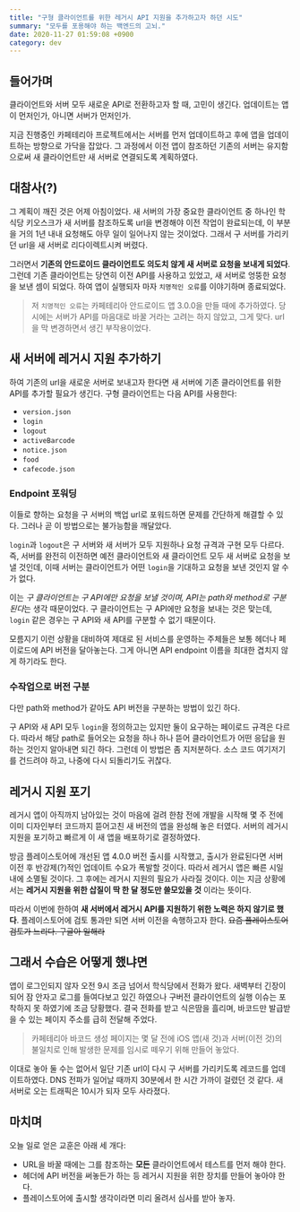 ```yaml
---
title: "구형 클라이언트를 위한 레거시 API 지원을 추가하고자 하던 시도"
summary: "모두를 포용해야 하는 백엔드의 고뇌."
date: 2020-11-27 01:59:08 +0900
category: dev
---
```


## 들어가며

클라이언트와 서버 모두 새로운 API로 전환하고자 할 때, 고민이 생긴다. 업데이트는 앱이 먼저인가, 아니면 서버가 먼저인가.

지금 진행중인 카페테리아 프로젝트에서는 서버를 먼저 업데이트하고 후에 앱을 업데이트하는 방향으로 가닥을 잡았다. 그 과정에서 이전 앱이 참조하던 기존의 서버는 유지함으로써 새 클라이언트만 새 서버로 연결되도록 계획하였다.

## 대참사(?)

그 계획이 깨진 것은 어제 아침이었다. 새 서버의 가장 중요한 클라이언트 중 하나인 학식당 키오스크가 새 서버를 참조하도록 url을 변경해야 이전 작업이 완료되는데, 이 부분을 거의 1년 내내 요청해도 아무 일이 일어나지 않는 것이었다. 그래서 구 서버를 가리키던 url을 새 서버로 리다이렉트시켜 버렸다.

그러면서 **기존의 안드로이드 클라이언트도 의도치 않게 새 서버로 요청을 보내게 되었다**. 그런데 기존 클라이언트는 당연히 이전 API를 사용하고 있었고, 새 서버로 엉뚱한 요청을 보낸 셈이 되었다. 하여 앱이 실행되자 마자 `치명적인 오류`를 이야기하며 종료되었다.

> 저 `치명적인 오류`는 카페테리아 안드로이드 앱 3.0.0을 만들 때에 추가하였다. 당시에는 서버가 API를 마음대로 바꿀 거라는 고려는 하지 않았고, 그게 맞다. url을 막 변경하면서 생긴 부작용이었다.

## 새 서버에 레거시 지원 추가하기

하여 기존의 url을 새로운 서버로 보내고자 한다면 새 서버에 기존 클라이언트를 위한 API를 추가할 필요가 생긴다. 구형 클라이언트는 다음 API를 사용한다:

- `version.json`
- `login`
- `logout`
- `activeBarcode`
- `notice.json`
- `food`
- `cafecode.json`

### Endpoint 포워딩

이들로 향하는 요청을 구 서버의 백업 url로 포워드하면 문제를 간단하게 해결할 수 있다. 그러나 곧 이 방법으로는 불가능함을 깨달았다.

`login`과 `logout`은 구 서버와 새 서버가 모두 지원하나 요청 규격과 구현 모두 다르다. 즉, 서버를 완전히 이전하면 예전 클라이언트와 새 클라이언트 모두 새 서버로 요청을 보낼 것인데, 이때 서버는 클라이언트가 어떤 `login`을 기대하고 요청을 보낸 것인지 알 수가 없다.

이는 *구 클라이언트는 구 API에만 요청을 보낼 것이며, API는 path와 method로 구분된다*는 생각 때문이었다. 구 클라이언트는 구 API에만 요청을 보내는 것은 맞는데, `login` 같은 경우는 구 API와 새 API를 구분할 수 없기 때문이다.

모름지기 이런 상황을 대비하여 제대로 된 서비스를 운영하는 주체들은 보통 헤더나 페이로드에 API 버전을 달아놓는다. 그게 아니면 API endpoint 이름을 최대한 겹치지 않게 하기라도 한다.

### 수작업으로 버전 구분

다만 path와 method가 같아도 API 버전을 구분하는 방법이 있긴 하다.

구 API와 새 API 모두 `login`을 정의하고는 있지만 둘이 요구하는 페이로드 규격은 다르다. 따라서 해당 path로 들어오는 요청을 하나 하나 뜯어 클라이언트가 어떤 응답을 원하는 것인지 알아내면 되긴 하다. 그런데 이 방법은 좀 지저분하다. 소스 코드 여기저기를 건드려야 하고, 나중에 다시 되돌리기도 귀찮다.

## 레거시 지원 포기

레거시 앱이 아직까지 남아있는 것이 마음에 걸려 한참 전에 개발을 시작해 몇 주 전에 이미 디자인부터 코드까지 뜯어고친 새 버전의 앱을 완성해 놓은 터였다. 서버의 레거시 지원을 포기하고 빠르게 이 새 앱을 배포하기로 결정하였다.

방금 플레이스토어에 개선된 앱 4.0.0 버전 출시를 시작했고, 출시가 완료된다면 서버 이전 후 반강제(?)적인 업데이트 수요가 폭발할 것이다. 따라서 레거시 앱은 빠른 시일 내에 소멸될 것이다. 그 후에는 레거시 지원의 필요가 사라질 것이다. 이는 지금 상황에서는 **레거시 지원을 위한 삽질이 딱 한 달 정도만 쓸모있을 것** 이라는 뜻이다.

따라서 이번에 한하여 **새 서버에서 레거시 API를 지원하기 위한 노력은 하지 않기로 했다**. 플레이스토어에 검토 통과만 되면 서버 이전을 속행하고자 한다. ~~요즘 플레이스토어 검토가 느리다. 구글아 일해라~~

## 그래서 수습은 어떻게 했냐면

앱이 로그인되지 않자 오전 9시 조금 넘어서 학식당에서 전화가 왔다. 새벽부터 긴장이 되어 잠 안자고 로그를 들여다보고 있긴 하였으나 구버전 클라이언트의 실행 이슈는 포착하지 못 하였기에 조금 당황했다. 결국 전화를 받고 식은땀을 흘리며, 바코드만 발급받을 수 있는 페이지 주소를 급히 전달해 주었다.

> 카페테리아 바코드 생성 페이지는 몇 달 전에 iOS 앱(새 것)과 서버(이전 것)의 불일치로 인해 발생한 문제를 임시로 떼우기 위해 만들어 놓았다.

이대로 놓아 둘 수는 없어서 일단 기존 url이 다시 구 서버를 가리키도록 레코드를 업데이트하였다. DNS 전파가 일어날 때까지 30분에서 한 시간 가까이 걸렸던 것 같다. 새 서버로 오는 트래픽은 10시가 되자 모두 사라졌다.

## 마치며

오늘 일로 얻은 교훈은 아래 세 개다:

- URL을 바꿀 때에는 그를 참조하는 **모든** 클라이언트에서 테스트를 먼저 해야 한다.
- 헤더에 API 버전을 써놓든가 하는 등 레거시 지원을 위한 장치를 만들어 놓아야 한다.
- 플레이스토어에 출시할 생각이라면 미리 올려서 심사를 받아 놓자.
